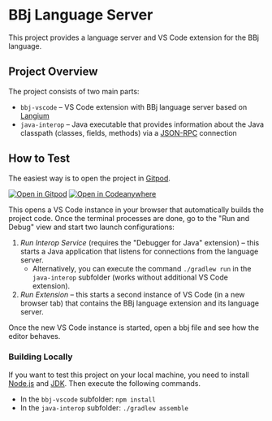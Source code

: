 # BBj Language Server

This project provides a language server and VS Code extension for the BBj language.

## Project Overview

The project consists of two main parts:

 * `bbj-vscode` – VS Code extension with BBj language server based on [Langium](https://langium.org/)
 * `java-interop` – Java executable that provides information about the Java classpath (classes, fields, methods) via a [JSON-RPC](https://www.jsonrpc.org/) connection

## How to Test

The easiest way is to open the project in [Gitpod](https://gitpod.io/).

[![Open in Gitpod](https://gitpod.io/button/open-in-gitpod.svg)](https://gitpod.io/#https://github.com/BBx-Kitchen/bbj-language-server) [![Open in Codeanywhere](https://codeanywhere.com/img/open-in-codeanywhere-btn.svg)](https://app.codeanywhere.com/#https://github.com/BBx-Kitchen/bbj-language-server)

This opens a VS Code instance in your browser that automatically builds the project code. Once the terminal processes are done, go to the "Run and Debug" view and start two launch configurations:

 1. _Run Interop Service_ (requires the "Debugger for Java" extension) – this starts a Java application that listens for connections from the language server.
    * Alternatively, you can execute the command `./gradlew run` in the `java-interop` subfolder (works without additional VS Code extension).
 2. _Run Extension_ – this starts a second instance of VS Code (in a new browser tab) that contains the BBj language extension and its language server.

Once the new VS Code instance is started, open a bbj file and see how the editor behaves.

### Building Locally

If you want to test this project on your local machine, you need to install [Node.js](https://nodejs.org/) and [JDK](https://openjdk.org/). Then execute the following commands.

 * In the `bbj-vscode` subfolder: `npm install`
 * In the `java-interop` subfolder: `./gradlew assemble`
